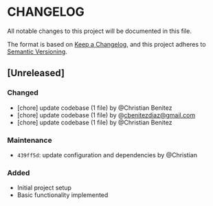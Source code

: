 # CHANGELOG

All notable changes to this project will be documented in this file.

The format is based on [Keep a Changelog](https://keepachangelog.com/en/1.0.0/),
and this project adheres to [Semantic Versioning](https://semver.org/spec/v2.0.0.html).

## [Unreleased]
### Changed
- [chore] update codebase (1 file) by @Christian Benitez
- [chore] update codebase (1 file) by @cbenitezdiaz@gmail.com
- [chore] update codebase (1 file) by @Christian Benitez
### Maintenance
- `439ff5d`: update configuration and dependencies by @Christian

### Added
- Initial project setup
- Basic functionality implemented

